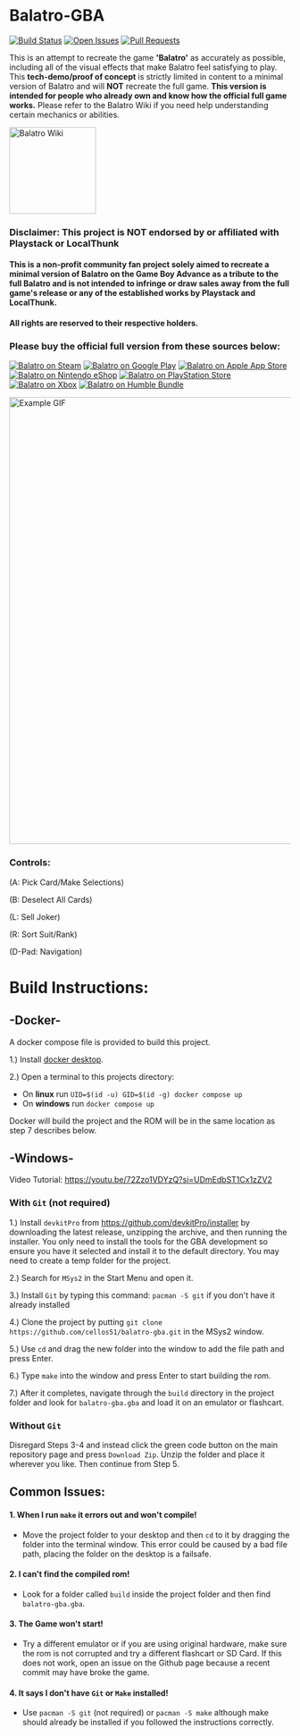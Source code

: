 # Balatro-GBA

[![Build Status](https://img.shields.io/github/actions/workflow/status/cellos51/balatro-gba/build_ci_workflow.yml?style=flat&logo=github&branch=main&label=Builds&labelColor=gray&color=default&v=1)](https://github.com/cellos51/balatro-gba/actions)
[![Open Issues](https://custom-icon-badges.demolab.com/github/issues/cellos51/balatro-gba?logo=bug&style=flat&label=Issues&labelColor=gray&color=red&v=2)](https://github.com/cellos51/balatro-gba/issues)
[![Pull Requests](https://custom-icon-badges.demolab.com/github/issues-pr/cellos51/balatro-gba?logo=git-pull-request&style=flat&label=Pull%20Requests&labelColor=gray&color=indigo&v=3)](https://github.com/cellos51/balatro-gba/pulls)

This is an attempt to recreate the game **'Balatro'** as accurately as possible, including all of the visual effects that make Balatro feel satisfying to play.
This **tech-demo/proof of concept** is strictly limited in content to a minimal version of Balatro and will **NOT** recreate the full game. **This version is intended for people who already own and know how the official full game works.** Please refer to the Balatro Wiki if you need help understanding certain mechanics or abilities.

<a href="https://balatrowiki.org/">
  <img src="https://custom-icon-badges.demolab.com/badge/Balatro%20Wiki-194c84?logo=bigjoker&logoColor=fff" alt="Balatro Wiki" width="155">
</a>

### Disclaimer: This project is NOT endorsed by or affiliated with Playstack or LocalThunk
#### This is a non-profit community fan project solely aimed to recreate a minimal version of Balatro on the Game Boy Advance as a tribute to the full Balatro and is not intended to infringe or draw sales away from the full game's release or any of the established works by Playstack and LocalThunk.
#### All rights are reserved to their respective holders. 

### Please buy the official full version from these sources below:
[![Balatro on Steam](https://custom-icon-badges.demolab.com/badge/Balatro%20on%20Steam-194c84?logo=steam&logoColor=fff)](https://store.steampowered.com/app/2379780/Balatro/)
[![Balatro on Google Play](https://custom-icon-badges.demolab.com/badge/Balatro%20on%20Google%20Play-414141?logo=Google-play&logoColor=fff)](https://play.google.com/store/apps/details?id=com.playstack.balatro.android)
[![Balatro on Apple App Store](https://custom-icon-badges.demolab.com/badge/Balatro%20on%20Apple%20App%20Store-0D96F6?logo=app-store&logoColor=fff)](https://apps.apple.com/us/app/balatro/id6502453075)
[![Balatro on Nintendo eShop](https://custom-icon-badges.demolab.com/badge/Balatro%20on%20Nintendo%20eShop-e60012?logo=nintendo&logoColor=fff)](https://www.nintendo.com/us/store/products/balatro-switch/)
[![Balatro on PlayStation Store](https://custom-icon-badges.demolab.com/badge/Balatro%20on%20PlayStation%20Store-006FCD?logo=PlayStation&logoColor=fff)](https://store.playstation.com/en-us/concept/10010334)
[![Balatro on Xbox](https://custom-icon-badges.demolab.com/badge/Balatro%20on%20Xbox-107C10.svg?logo=xbox&logoColor=white)](https://www.xbox.com/en-US/games/store/balatro/9PK087LNGJC5)
[![Balatro on Humble Bundle](https://img.shields.io/badge/Balatro%20on%20Humble%20Bundle-%23494F5C.svg?logo=HumbleBundle&logoColor=white)](https://www.humblebundle.com/store/balatro?srsltid=AfmBOoqS2De8T4kizzWxJS1pbvQosJ_bYCl4qvC6LA1YLPAh4sZ8vJqO)

<!-- The Gif is a little blurry but I think it looks fine -->
<img src="example.gif" alt="Example GIF" width="800">

### Controls: 
(A: Pick Card/Make Selections)

(B: Deselect All Cards) 

(L: Sell Joker)

(R: Sort Suit/Rank)

(D-Pad: Navigation) 
# **Build Instructions:**

## **-Docker-**
A docker compose file is provided to build this project. 

1.) Install [docker desktop](https://docs.docker.com/compose/install/). 

2.) Open a terminal to this projects directory:
- On **linux** run `UID=$(id -u) GID=$(id -g) docker compose up`
- On **windows** run `docker compose up`

Docker will build the project and the ROM will be in the same location as step 7 describes below.

## **-Windows-**
Video Tutorial: https://youtu.be/72Zzo1VDYzQ?si=UDmEdbST1Cx1zZV2
### With `Git` (not required)
1.) Install `devkitPro` from https://github.com/devkitPro/installer by downloading the latest release, unzipping the archive, and then running the installer. You only need to install the tools for the GBA development so ensure you have it selected and install it to the default directory. You may need to create a temp folder for the project.

2.) Search for `MSys2` in the Start Menu and open it.

3.) Install `Git` by typing this command: `pacman -S git` if you don't have it already installed

4.) Clone the project by putting `git clone https://github.com/cellos51/balatro-gba.git` in the MSys2 window.

5.) Use `cd` and drag the new folder into the window to add the file path and press Enter.

6.) Type `make` into the window and press Enter to start building the rom.

7.) After it completes, navigate through the `build` directory in the project folder and look for `balatro-gba.gba` and load it on an emulator or flashcart.
### Without `Git`
Disregard Steps 3-4 and instead click the green code button on the main repository page and press `Download Zip`. Unzip the folder and place it wherever you like. Then continue from Step 5.
## **Common Issues:**

#### 1. **When I run `make` it errors out and won't compile!**
- Move the project folder to your desktop and then `cd` to it by dragging the folder into the terminal window. This error could be caused by a bad file path, placing the folder on the desktop is a failsafe.

#### 2. **I can't find the compiled rom!**
- Look for a folder called `build` inside the project folder and then find `balatro-gba.gba`.

#### 3. **The Game won't start!**
- Try a different emulator or if you are using original hardware, make sure the rom is not corrupted and try a different flashcart or SD Card. If this does not work, open an issue on the Github page because a recent commit may have broke the game.

#### 4. **It says I don't have `Git` or `Make` installed!**
- Use `pacman -S git` (not required) or `pacman -S make` although make should already be installed if you followed the instructions correctly.
